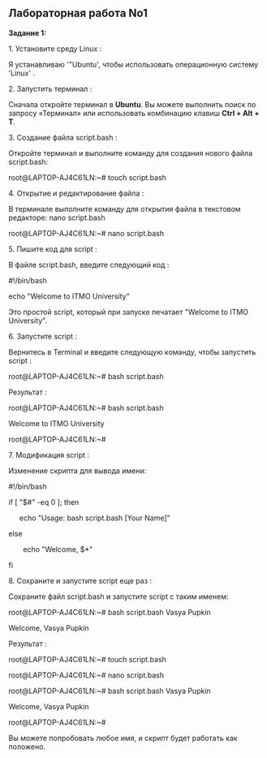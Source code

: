 ﻿## Лабораторная работа No1

**Задание 1:**

1\. Установите среду Linux :

Я устанавливаю '"Ubuntu', чтобы использовать операционную систему 'Linux' .

2\. Запустить терминал :

Сначала откройте терминал в **Ubuntu**. Вы можете выполнить поиск по запросу «Терминал» или использовать комбинацию клавиш **Ctrl + Alt + T**.

3\. Создание файла script.bash :

Откройте терминал и выполните команду для создания нового файла script.bash:

root@LAPTOP-AJ4C61LN:~# touch script.bash

4\. Открытие и редактирование файла :

В терминале выполните команду для открытия файла в текстовом редакторе:                 nano script.bash

root@LAPTOP-AJ4C61LN:~# nano script.bash

5\. Пишите код для script :

В файле script.bash, введите следующий код :

#!/bin/bash

echo "Welcome to ITMO University"

Это простой script, который при запуске печатает "Welcome to ITMO University".

6\. Запустите script :

Вернитесь в Terminal и введите следующую команду, чтобы запустить script :

root@LAPTOP-AJ4C61LN:~# bash script.bash

Результат :

root@LAPTOP-AJ4C61LN:~# bash script.bash

Welcome to ITMO University

root@LAPTOP-AJ4C61LN:~#

7\. Модификация script :

Изменение скрипта для вывода имени:

#!/bin/bash

if [ "$#" -eq 0 ]; then

`   `echo "Usage: bash script.bash [Your Name]"

else

`    `echo "Welcome, $\*"

fi

8\. Сохраните и запустите script еще раз :

Сохраните файл script.bash и запустите script с таким именем:

root@LAPTOP-AJ4C61LN:~# bash script.bash Vasya Pupkin

Welcome, Vasya Pupkin

Результат :

root@LAPTOP-AJ4C61LN:~# touch script.bash

root@LAPTOP-AJ4C61LN:~# nano script.bash

root@LAPTOP-AJ4C61LN:~# bash script.bash Vasya Pupkin

Welcome, Vasya Pupkin

root@LAPTOP-AJ4C61LN:~#

Вы можете попробовать любое имя, и скрипт будет работать как положено.
